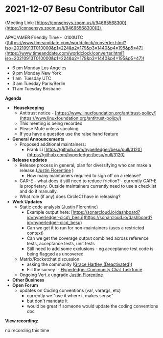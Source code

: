 # 2021-12-07 Besu Contributor Call

(Meeting Link: ⁨[https://consensys.zoom.us/j/94665568300](https://consensys.zoom.us/j/94665568300)[⁩]) 

APAC/AMER Friendly Time -  0100UTC ([https://www.timeanddate.com/worldclock/converter.html?iso=20210913T010000&p1=224&p2=179&p3=1440&p4=195&p5=47](https://www.timeanddate.com/worldclock/converter.html?iso=20210913T010000&p1=224&p2=179&p3=1440&p4=195&p5=47))

- 6 pm Monday Los Angeles
- 9 pm Monday New York
- 1 am  Tuesday UTC
- 3 am Tuesday Paris/Berlin
- 11 am Tuesday Brisbane

**Agenda**

-  **Housekeeping**
  - Antitrust notice - [https://www.linuxfoundation.org/antitrust-policy/](https://www.linuxfoundation.org/antitrust-policy/)
  - This meeting is being recorded
  - Please Mute unless speaking
  - If you have a question use the raise hand feature
- **General Announcements**
  - Proposed additional maintainers: 
    - Frank Li [https://github.com/hyperledger/besu/pull/3120](https://github.com/hyperledger/besu/pull/3120)
- **Release updates**
  - Release process in general, plan for diversifying who can make a release.([Justin Florentine](https://lf-hyperledger.atlassian.net/wiki/people/712020:71871f91-9632-4415-9d78-780eb53fd275?ref=confluence) )
    - How many maintainers required to sign off on a release?
  - GAR-E - what does it still need to reduce friction? - currently GAR-E is proprietary. Outside maintainers currently need to use a checklist and do it manually.
  - What role (if any) does CircleCI have in releasing?
- **Work Updates**
  - Static code analysis ([Justin Florentine](https://lf-hyperledger.atlassian.net/wiki/people/712020:71871f91-9632-4415-9d78-780eb53fd275?ref=confluence))
    - Example output here: [https://sonarcloud.io/dashboard?id=hyperledger-cicd\_besu](https://sonarcloud.io/dashboard?id=hyperledger-cicd_besu)
    - Can we get it to run for non-maintainers (uses a restricted context)
    - Can we get the coverage output combined across reference tests, acceptance tests, unit tests
    - Still need to add some exclusions - eg acceptance test code is being flagged as uncovered
  - Matrix/Rocketchat discussion
    - asking the community ([Grace Hartley (Deactivated)](https://lf-hyperledger.atlassian.net/wiki/people/5c3e0cd1ff324728a1db2448?ref=confluence))
    - Fill the survey  - [Hyperledger Community Chat Taskforce](https://lf-hyperledger.atlassian.net/wiki/spaces/TF/pages/20873773/Hyperledger+Community+Chat+Taskforce)
  - Ongoing Vert.x upgrade [Justin Florentine](https://lf-hyperledger.atlassian.net/wiki/people/712020:71871f91-9632-4415-9d78-780eb53fd275?ref=confluence)
- **Other Business** 
- **Open Forum**
  - updates on Coding conventions (var, varargs, etc)
    - currently we "use it where it makes sense" 
    - but don't mandate it
    - would be great if someone would update the coding conventions doc

  

**View recording:**

no recording this time